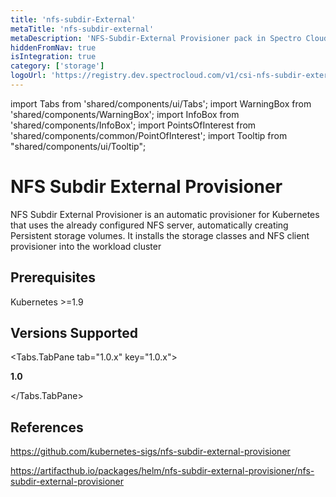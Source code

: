 ```yaml
---
title: 'nfs-subdir-External'
metaTitle: 'nfs-subdir-external'
metaDescription: 'NFS-Subdir-External Provisioner pack in Spectro Cloud'
hiddenFromNav: true
isIntegration: true
category: ['storage']
logoUrl: 'https://registry.dev.spectrocloud.com/v1/csi-nfs-subdir-external/blobs/sha256:4b40eb85382d04dc4dcfc174b5e288b963b6201f6915e14b07bd8a5c4323b51b?type=image/png'
---
```


import Tabs from 'shared/components/ui/Tabs';
import WarningBox from 'shared/components/WarningBox';
import InfoBox from 'shared/components/InfoBox';
import PointsOfInterest from 'shared/components/common/PointOfInterest';
import Tooltip from "shared/components/ui/Tooltip";


# NFS Subdir External Provisioner

NFS Subdir External Provisioner is an automatic provisioner for Kubernetes that uses the already configured NFS server, automatically creating Persistent storage volumes. It installs the storage classes and NFS client provisioner into the workload cluster 

## Prerequisites

Kubernetes >=1.9


## Versions Supported

<Tabs>

<Tabs.TabPane tab="1.0.x" key="1.0.x">

**1.0**

</Tabs.TabPane>


</Tabs>

## References

https://github.com/kubernetes-sigs/nfs-subdir-external-provisioner

https://artifacthub.io/packages/helm/nfs-subdir-external-provisioner/nfs-subdir-external-provisioner